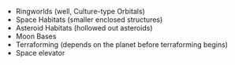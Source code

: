 * Ringworlds (well, Culture-type Orbitals)
* Space Habitats (smaller enclosed structures)
* Asteroid Habitats (hollowed out asteroids)
* Moon Bases
* Terraforming (depends on the planet before terraforming begins)
* Space elevator
